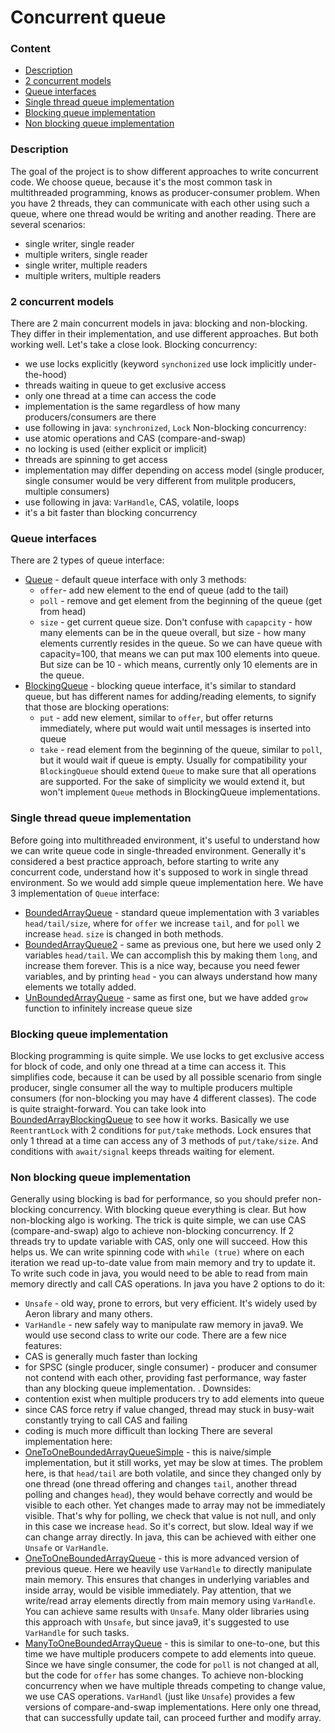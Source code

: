 # Concurrent queue

### Content
* [Description](#description)
* [2 concurrent models](#2-concurrent-models)
* [Queue interfaces](#queue-interfaces)
* [Single thread queue implementation](#single-thread-queue-implementation)
* [Blocking queue implementation](#blocking-queue-implementation)
* [Non blocking queue implementation](#non-blocking-queue-implementation)

### Description
The goal of the project is to show different approaches to write concurrent code. We choose queue, because it's the most common task in multithreaded programming, knows as producer-consumer problem. When you have 2 threads, they can communicate with each other using such a queue, where one thread would be writing and another reading. There are several scenarios:
* single writer, single reader
* multiple writers, single reader
* single writer, multiple readers
* multiple writers, multiple readers

### 2 concurrent models
There are 2 main concurrent models in java: blocking and non-blocking. They differ in their implementation, and use different approaches. But both working well. Let's take a close look.
Blocking concurrency:
* we use locks explicitly (keyword `synchonized` use lock implicitly under-the-hood)
* threads waiting in queue to get exclusive access
* only one thread at a time can access the code
* implementation is the same regardless of how many producers/consumers are there
* use following in java: `synchronized`, `Lock`
Non-blocking concurrency:
* use atomic operations and CAS (compare-and-swap)
* no locking is used (either explicit or implicit)
* threads are spinning to get access
* implementation may differ depending on access model (single producer, single consumer would be very different from mulitple producers, multiple consumers)
* use following in java: `VarHandle`, CAS, volatile, loops
* it's a bit faster than blocking concurrency

### Queue interfaces
There are 2 types of queue interface:
* [Queue](/src/main/java/com/java/queue/interfaces/Queue.java) - default queue interface with only 3 methods:
  * `offer`- add new element to the end of queue (add to the tail)
  * `poll` - remove and get element from the beginning of the queue (get from head)
  * `size` - get current queue size. Don't confuse with `capapcity` - how many elements can be in the queue overall, but size - how many elements currently resides in the queue. So we can have queue with capacity=100, that means we can put max 100 elements into queue. But size can be 10 - which means, currently only 10 elements are in the queue.
* [BlockingQueue](/src/main/java/com/java/queue/interfaces/BlockingQueue.java) - blocking queue interface, it's similar to standard queue, but has different names for adding/reading elements, to signify that those are blocking operations:
  * `put` - add new element, similar to `offer`, but offer returns immediately, where put would wait until messages is inserted into queue
  * `take` - read element from the beginning of the queue, similar to `poll`, but it would wait if queue is empty.
Usually for compatibility your `BlockingQueue` should extend `Queue` to make sure that all operations are supported. For the sake of simplicity we would extend it, but won't implement `Queue` methods in BlockingQueue implementations.

### Single thread queue implementation
Before going into multithreaded environment, it's useful to understand how we can write queue code in single-threaded environment. Generally it's considered a best practice approach, before starting to write any concurrent code, understand how it's supposed to work in single thread environment. So we would add simple queue implementation here.
We have 3 implementation of `Queue` interface:
* [BoundedArrayQueue](/src/main/java/com/java/queue/singlethread/BoundedArrayQueue.java) - standard queue implementation with 3 variables `head/tail/size`, where for `offer` we increase `tail`, and for `poll` we increase `head`. `size` is changed in both methods.
* [BoundedArrayQueue2](/src/main/java/com/java/queue/singlethread/BoundedArrayQueue2.java) - same as previous one, but here we used only 2 variables `head/tail`. We can accomplish this by making them `long`, and increase them forever. This is a nice way, because you need fewer variables, and by printing `head` - you can always understand how many elements we totally added. 
* [UnBoundedArrayQueue](/src/main/java/com/java/queue/singlethread/UnBoundedArrayQueue.java) - same as first one, but we have added `grow` function to infinitely increase queue size


### Blocking queue implementation
Blocking programming is quite simple. We use locks to get exclusive access for block of code, and only one thread at a time can access it. This simplifies code, because it can be used by all possible scenario from single producer, single consumer all the way to multiple producers multiple consumers (for non-blocking you may have 4 different classes). The code is quite straight-forward. You can take look into [BoundedArrayBlockingQueue](/src/main/java/com/java/queue/blocking/BoundedArrayBlockingQueue.java) to see how it works. Basically we use `ReentrantLock` with 2 conditions for `put/take` methods. Lock ensures that only 1 thread at a time can access any of 3 methods of `put/take/size`. And conditions with `await/signal` keeps threads waiting for element.
 
### Non blocking queue implementation
Generally using blocking is bad for performance, so you should prefer non-blocking concurrency.
With blocking queue everything is clear. But how non-blocking algo is working. The trick is quite simple, we can use CAS (compare-and-swap) algo to achieve non-blocking concurrency. If 2 threads try to update variable with CAS, only one will succeed. How this helps us. We can write spinning code with `while (true)` where on each iteration we read up-to-date value from main memory and try to update it. To write such code in java, you would need to be able to read from main memory directly and call CAS operations. In java you have 2 options to do it:
* `Unsafe` - old way, prone to errors, but very efficient. It's widely used by Aeron library and many others.
* `VarHandle` - new safely way to manipulate raw memory in java9.
We would use second class to write our code.
There are a few nice features:
* CAS is generally much faster than locking
* for SPSC (single producer, single consumer) - producer and consumer not contend with each other, providing fast performance, way faster than any blocking queue implementation. .
Downsides:
* contention exist when multiple producers try to add elements into queue
* since CAS force retry if value changed, thread may stuck in busy-wait constantly trying to call CAS and failing
* coding is much more difficult than locking
There are several implementation here:
* [OneToOneBoundedArrayQueueSimple](/src/main/java/com/java/queue/nonblocking/OneToOneBoundedArrayQueueSimple.java) - this is naive/simple implementation, but it still works, yet may be slow at times. The problem here, is that `head/tail` are both volatile, and since they changed only by one thread (one thread offering and changes `tail`, another thread polling and changes `head`), they would behave correctly and would be visible to each other. Yet changes made to array may not be immediately visible. That's why for polling, we check that value is not null, and only in this case we increase `head`. So it's correct, but slow. Ideal way if we can change array directly. In java, this can be achieved with either one `Unsafe` or `VarHandle`.
*  [OneToOneBoundedArrayQueue](/src/main/java/com/java/queue/nonblocking/OneToOneBoundedArrayQueue.java) - this is more advanced version of previous queue. Here we heavily use `VarHandle` to directly manipulate main memory. This ensures that changes in underlying variables and inside array, would be visible immediately. Pay attention, that we write/read array elements directly from main memory using `VarHandle`. You can achieve same results with `Unsafe`. Many older libraries using this approach with `Unsafe`, but since java9, it's suggested to use `VarHandle` for such tasks.
* [ManyToOneBoundedArrayQueue](/src/main/java/com/java/queue/nonblocking/ManyToOneBoundedArrayQueue.java) - this is similar to one-to-one, but this time we have multiple producers compete to add elements into queue. Since we have single consumer, the code for `poll` is not changed at all, but the code for `offer` has some changes. To achieve non-blocking concurrency when we have multiple threads competing to change value, we use CAS operations. `VarHandl` (just like `Unsafe`) provides a few versions of compare-and-swap implementations. Here only one thread, that can successfully update tail, can proceed further and modify array.